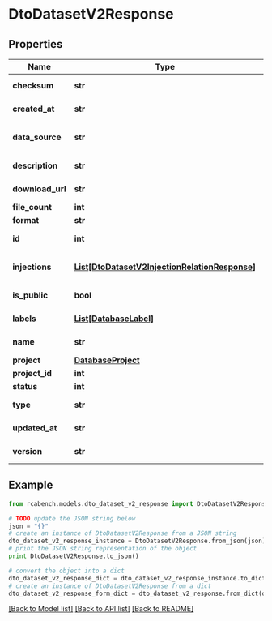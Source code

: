 # DtoDatasetV2Response


## Properties

Name | Type | Description | Notes
------------ | ------------- | ------------- | -------------
**checksum** | **str** | File checksum | [optional] 
**created_at** | **str** | Creation time | [optional] 
**data_source** | **str** | Data source description | [optional] 
**description** | **str** | Dataset description | [optional] 
**download_url** | **str** | Download URL | [optional] 
**file_count** | **int** | File count | [optional] 
**format** | **str** | Data format | [optional] 
**id** | **int** | Unique identifier | [optional] 
**injections** | [**List[DtoDatasetV2InjectionRelationResponse]**](DtoDatasetV2InjectionRelationResponse.md) | Associated fault injections | [optional] 
**is_public** | **bool** | Whether public | [optional] 
**labels** | [**List[DatabaseLabel]**](DatabaseLabel.md) | Associated labels | [optional] 
**name** | **str** | Dataset name | [optional] 
**project** | [**DatabaseProject**](DatabaseProject.md) |  | [optional] 
**project_id** | **int** | Project ID | [optional] 
**status** | **int** | Status | [optional] 
**type** | **str** | Dataset type | [optional] 
**updated_at** | **str** | Update time | [optional] 
**version** | **str** | Dataset version | [optional] 

## Example

```python
from rcabench.models.dto_dataset_v2_response import DtoDatasetV2Response

# TODO update the JSON string below
json = "{}"
# create an instance of DtoDatasetV2Response from a JSON string
dto_dataset_v2_response_instance = DtoDatasetV2Response.from_json(json)
# print the JSON string representation of the object
print DtoDatasetV2Response.to_json()

# convert the object into a dict
dto_dataset_v2_response_dict = dto_dataset_v2_response_instance.to_dict()
# create an instance of DtoDatasetV2Response from a dict
dto_dataset_v2_response_form_dict = dto_dataset_v2_response.from_dict(dto_dataset_v2_response_dict)
```
[[Back to Model list]](../README.md#documentation-for-models) [[Back to API list]](../README.md#documentation-for-api-endpoints) [[Back to README]](../README.md)


